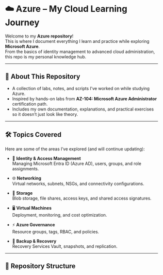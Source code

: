 # ☁️ Azure – My Cloud Learning Journey

Welcome to my **Azure repository**!  
This is where I document everything I learn and practice while exploring **Microsoft Azure**.  
From the basics of identity management to advanced cloud administration, this repo is my personal knowledge hub.

---

## 📘 About This Repository
- A collection of labs, notes, and scripts I’ve worked on while studying Azure.  
- Inspired by hands-on labs from **AZ-104: Microsoft Azure Administrator** certification path.  
- Includes my own documentation, explanations, and practical exercises so it doesn’t just look like theory.  

---

## 🛠 Topics Covered
Here are some of the areas I’ve explored (and will continue updating):

- 🔐 **Identity & Access Management**  
  Managing Microsoft Entra ID (Azure AD), users, groups, and role assignments.  

- 🌐 **Networking**  
  Virtual networks, subnets, NSGs, and connectivity configurations.  

- 💾 **Storage**  
  Blob storage, file shares, access keys, and shared access signatures.  

- 🖥 **Virtual Machines**  
  Deployment, monitoring, and cost optimization.  

- ⚡ **Azure Governance**  
  Resource groups, tags, RBAC, and policies.  

- 🔄 **Backup & Recovery**  
  Recovery Services Vault, snapshots, and replication.  

---

## 📂 Repository Structure
